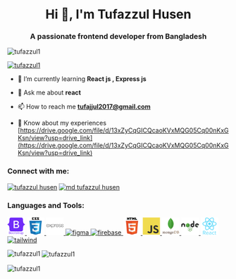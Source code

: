 <h1 align="center">Hi 👋, I'm Tufazzul Husen</h1>
<h3 align="center">A passionate frontend developer from Bangladesh</h3>

<p align="left"> <img src="https://komarev.com/ghpvc/?username=tufazzul1&label=Profile%20views&color=0e75b6&style=flat" alt="tufazzul1" /> </p>

<p align="left"> <a href="https://github.com/ryo-ma/github-profile-trophy"><img src="https://github-profile-trophy.vercel.app/?username=tufazzul1" alt="tufazzul1" /></a> </p>

- 🌱 I’m currently learning **React js , Express js**

- 💬 Ask me about **react**

- 📫 How to reach me **tufajjul2017@gmail.com**

- 📄 Know about my experiences [https://drive.google.com/file/d/13xZyCqGICQcaoKVxMQG05Cq00nKxGKsn/view?usp=drive_link](https://drive.google.com/file/d/13xZyCqGICQcaoKVxMQG05Cq00nKxGKsn/view?usp=drive_link)

<h3 align="left">Connect with me:</h3>
<p align="left">
<a href="https://linkedin.com/in/tufazzul husen" target="blank"><img align="center" src="https://raw.githubusercontent.com/rahuldkjain/github-profile-readme-generator/master/src/images/icons/Social/linked-in-alt.svg" alt="tufazzul husen" height="30" width="40" /></a>
<a href="https://fb.com/md tufazzul husen" target="blank"><img align="center" src="https://raw.githubusercontent.com/rahuldkjain/github-profile-readme-generator/master/src/images/icons/Social/facebook.svg" alt="md tufazzul husen" height="30" width="40" /></a>
</p>

<h3 align="left">Languages and Tools:</h3>
<p align="left"> <a href="https://getbootstrap.com" target="_blank" rel="noreferrer"> <img src="https://raw.githubusercontent.com/devicons/devicon/master/icons/bootstrap/bootstrap-plain-wordmark.svg" alt="bootstrap" width="40" height="40"/> </a> <a href="https://www.w3schools.com/css/" target="_blank" rel="noreferrer"> <img src="https://raw.githubusercontent.com/devicons/devicon/master/icons/css3/css3-original-wordmark.svg" alt="css3" width="40" height="40"/> </a> <a href="https://expressjs.com" target="_blank" rel="noreferrer"> <img src="https://raw.githubusercontent.com/devicons/devicon/master/icons/express/express-original-wordmark.svg" alt="express" width="40" height="40"/> </a> <a href="https://www.figma.com/" target="_blank" rel="noreferrer"> <img src="https://www.vectorlogo.zone/logos/figma/figma-icon.svg" alt="figma" width="40" height="40"/> </a> <a href="https://firebase.google.com/" target="_blank" rel="noreferrer"> <img src="https://www.vectorlogo.zone/logos/firebase/firebase-icon.svg" alt="firebase" width="40" height="40"/> </a> <a href="https://www.w3.org/html/" target="_blank" rel="noreferrer"> <img src="https://raw.githubusercontent.com/devicons/devicon/master/icons/html5/html5-original-wordmark.svg" alt="html5" width="40" height="40"/> </a> <a href="https://developer.mozilla.org/en-US/docs/Web/JavaScript" target="_blank" rel="noreferrer"> <img src="https://raw.githubusercontent.com/devicons/devicon/master/icons/javascript/javascript-original.svg" alt="javascript" width="40" height="40"/> </a> <a href="https://www.mongodb.com/" target="_blank" rel="noreferrer"> <img src="https://raw.githubusercontent.com/devicons/devicon/master/icons/mongodb/mongodb-original-wordmark.svg" alt="mongodb" width="40" height="40"/> </a> <a href="https://nodejs.org" target="_blank" rel="noreferrer"> <img src="https://raw.githubusercontent.com/devicons/devicon/master/icons/nodejs/nodejs-original-wordmark.svg" alt="nodejs" width="40" height="40"/> </a> <a href="https://reactjs.org/" target="_blank" rel="noreferrer"> <img src="https://raw.githubusercontent.com/devicons/devicon/master/icons/react/react-original-wordmark.svg" alt="react" width="40" height="40"/> </a> <a href="https://tailwindcss.com/" target="_blank" rel="noreferrer"> <img src="https://www.vectorlogo.zone/logos/tailwindcss/tailwindcss-icon.svg" alt="tailwind" width="40" height="40"/> </a> </p>

<p><img align="left" src="https://github-readme-stats.vercel.app/api/top-langs?username=tufazzul1&show_icons=true&locale=en&layout=compact" alt="tufazzul1" /></p>

<p>&nbsp;<img align="center" src="https://github-readme-stats.vercel.app/api?username=tufazzul1&show_icons=true&locale=en" alt="tufazzul1" /></p>

<p><img align="center" src="https://github-readme-streak-stats.herokuapp.com/?user=tufazzul1&" alt="tufazzul1" /></p>
